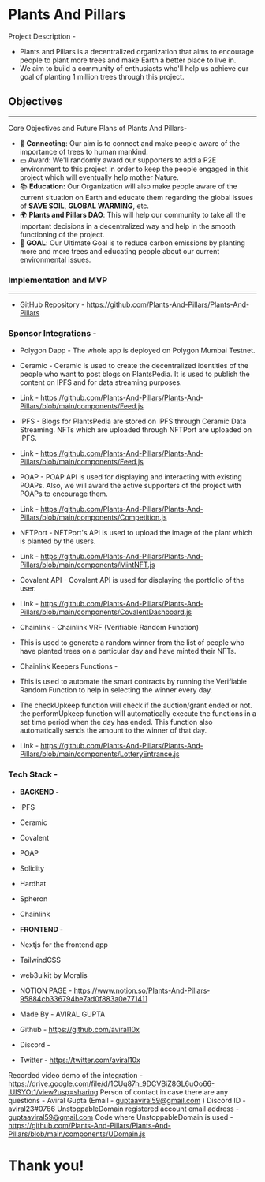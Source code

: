 # Plants And Pillars

Project Description -
- Plants and Pillars is a decentralized organization that aims to encourage people to plant more trees and make Earth a better place to live in.
- We aim to build a community of enthusiasts who'll help us achieve our goal of planting 1 million trees through this project.

## Objectives

---

Core Objectives and Future Plans of Plants And Pillars-

- 🔗 **Connecting**: Our aim is to connect and make people aware of the importance of trees to human mankind.
- 💵 Award: We'll randomly award our supporters to add a P2E environment to this project in order to keep the people engaged in this project which will eventually help mother Nature.
- 📚 **Education:** Our Organization will also make people aware of the current situation on Earth and educate them regarding the global issues of **SAVE SOIL**, **GLOBAL WARMING**, etc.
- 🌍 **Plants and Pillars DAO**: This will help our community to take all the important decisions in a decentralized way and help in the smooth functioning of the project.
- 🎯 **GOAL**: Our Ultimate Goal is to reduce carbon emissions by planting more and more trees and educating people about our current environmental issues.


### Implementation and MVP

---

- GitHub Repository - https://github.com/Plants-And-Pillars/Plants-And-Pillars

### Sponsor Integrations -

- Polygon Dapp - The whole app is deployed on Polygon Mumbai Testnet.

- Ceramic - Ceramic is used to create the decentralized identities of the people who want to post blogs on PlantsPedia. It is used to publish the content on IPFS and for data streaming purposes.
- Link - https://github.com/Plants-And-Pillars/Plants-And-Pillars/blob/main/components/Feed.js

- IPFS - Blogs for PlantsPedia are stored on IPFS through Ceramic Data Streaming. NFTs which are uploaded through NFTPort are uploaded on IPFS.
- Link - https://github.com/Plants-And-Pillars/Plants-And-Pillars/blob/main/components/Feed.js

- POAP - POAP API is used for displaying and interacting with existing POAPs. Also, we will award the active supporters of the project with POAPs to encourage them.
- Link - https://github.com/Plants-And-Pillars/Plants-And-Pillars/blob/main/components/Competition.js

- NFTPort - NFTPort's API is used to upload the image of the plant which is planted by the users.
- Link - https://github.com/Plants-And-Pillars/Plants-And-Pillars/blob/main/components/MintNFT.js

- Covalent API - Covalent API is used for displaying the portfolio of the user.
- Link - https://github.com/Plants-And-Pillars/Plants-And-Pillars/blob/main/components/CovalentDashboard.js

- Chainlink - Chainlink VRF (Verifiable Random Function)

- This is used to generate a random winner from the list of people who have planted trees on a particular day and have minted their NFTs.
- Chainlink Keepers Functions -
- This is used to automate the smart contracts by running the Verifiable Random Function to help in selecting the winner every day.
- The checkUpkeep function will check if the auction/grant ended or not.
the performUpkeep function will automatically execute the functions in a set time period when the day has ended. This function also automatically sends the amount to the winner of that day.
- Link - https://github.com/Plants-And-Pillars/Plants-And-Pillars/blob/main/components/LotteryEntrance.js





### **Tech Stack -**
- **BACKEND -**
- IPFS
- Ceramic
- Covalent
- POAP
- Solidity
- Hardhat
- Spheron
- Chainlink

- **FRONTEND -**
- Nextjs for the frontend app
- TailwindCSS
- web3uikit by Moralis

- NOTION PAGE - https://www.notion.so/Plants-And-Pillars-95884cb336794be7ad0f883a0e771411

- Made By - AVIRAL GUPTA
- Github - https://github.com/aviral10x
- Discord - 
- Twitter - https://twitter.com/aviral10x

Recorded video demo of the integration - https://drive.google.com/file/d/1CUq87n_9DCVBiZ8GL6uOo66-iUISYOt1/view?usp=sharing
Person of contact in case there are any questions - Aviral Gupta (Email - guptaaviral59@gmail.com )
Discord ID - aviral23#0766
UnstoppableDomain registered account email address - guptaaviral59@gmail.com
Code where UnstoppableDomain is used - https://github.com/Plants-And-Pillars/Plants-And-Pillars/blob/main/components/UDomain.js
# Thank you!

